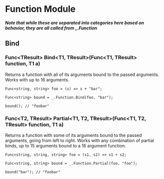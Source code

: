 # Function Module
***Note that while these are separated into categories here based on behavior, they are all called from _.Function***

## Bind
### Func\<TResult\> Bind\<T1, TResult\>(Func\<T1, TResult\> function, T1 a)
Returns a function with all of its arguments bound to the passed arguments. Works with up to 16 arguments.
```
Func<string, string> foo = (s) => s + "bar";

Func<string> bound = _.Function.Bind(foo, "bar");

bound(); // "foobar"
```

### Func\<T2, TResult\> Partial\<T1, T2, TResult\>(Func\<T1, T2, TResult\> function, T1 a)
Returns a function with some of its arguments bound to the passed arguments, going from left to right. Works with any combination of partial binds, up to 15 arguments bound to a 16 argument function.
```
Func<string, string, string> foo = (s1, s2) => s1 + s2;

Func<string, string> bound = _.Function.Partial(foo, "foo");

bound("bar"); // "foobar"
```
